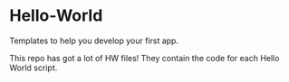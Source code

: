 # Hello-World
Templates to help you develop your first app.

This repo has got a lot of HW files! They contain the code for each Hello World script.

